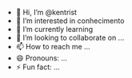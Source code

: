 - 👋 Hi, I’m @kentrist
- 👀 I’m interested in conhecimento
- 🌱 I’m currently learning 
- 💞️ I’m looking to collaborate on ...
- 📫 How to reach me ...
- 😄 Pronouns: ...
- ⚡ Fun fact: ...

<!---
kentrist/kentrist is a ✨ special ✨ repository because its `README.md` (this file) appears on your GitHub profile.
You can click the Preview link to take a look at your changes.
--->

